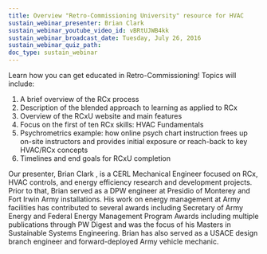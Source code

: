 ```yaml
---
title: Overview "Retro-Commissioning University" resource for HVAC
sustain_webinar_presenter: Brian Clark
sustain_webinar_youtube_video_id: vBRtUJWB4kk
sustain_webinar_broadcast_date: Tuesday, July 26, 2016
sustain_webinar_quiz_path:
doc_type: sustain_webinar
---
```


Learn how you can get educated in Retro-Commissioning! Topics will include:

1. A brief overview of the RCx process
2. Description of the blended approach to learning as applied to RCx
3. Overview of the RCxU website and main features
4. Focus on the first of ten RCx skills: HVAC Fundamentals
5. Psychrometrics example: how online psych chart instruction frees up on-site instructors and provides initial exposure or reach-back to key HVAC/RCx concepts
6. Timelines and end goals for RCxU completion

Our presenter, Brian Clark , is a CERL Mechanical Engineer focused on RCx, HVAC controls, and energy efficiency research and development projects. Prior to that, Brian served as a DPW engineer at Presidio of Monterey and Fort Irwin Army installations. His work on energy management at Army facilities has contributed to several awards including Secretary of Army Energy and Federal Energy Management Program Awards including multiple publications through PW Digest and was the focus of his Masters in Sustainable Systems Engineering. Brian has also served as a USACE design branch engineer and forward-deployed Army vehicle mechanic.
